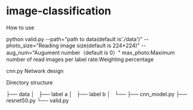 # image-classification

How to use

python valid.py --path="path to data(default is'./data')" --photo_size="Reading image size(default is 224*224)" --aug_num="Augument number（default is 0）"
max_photo:Maximum number of read images per label
rate:Weighting percentage


cnn.py
Network design


Directory structure

├── data
│   ├── label a
│   ├── label b
│   └── 
├── cnn_model.py
├── resnet50.py
└── valid.py